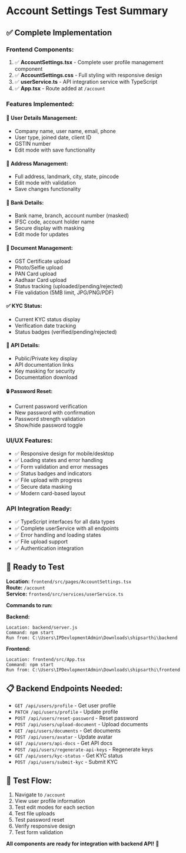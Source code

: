 # Account Settings Test Summary

## ✅ Complete Implementation

### **Frontend Components:**
1. ✅ **AccountSettings.tsx** - Complete user profile management component
2. ✅ **AccountSettings.css** - Full styling with responsive design
3. ✅ **userService.ts** - API integration service with TypeScript
4. ✅ **App.tsx** - Route added at `/account`

### **Features Implemented:**

#### **👤 User Details Management:**
- Company name, user name, email, phone
- User type, joined date, client ID
- GSTIN number
- Edit mode with save functionality

#### **📍 Address Management:**
- Full address, landmark, city, state, pincode
- Edit mode with validation
- Save changes functionality

#### **🏦 Bank Details:**
- Bank name, branch, account number (masked)
- IFSC code, account holder name
- Secure display with masking
- Edit mode for updates

#### **📄 Document Management:**
- GST Certificate upload
- Photo/Selfie upload
- PAN Card upload
- Aadhaar Card upload
- Status tracking (uploaded/pending/rejected)
- File validation (5MB limit, JPG/PNG/PDF)

#### **✅ KYC Status:**
- Current KYC status display
- Verification date tracking
- Status badges (verified/pending/rejected)

#### **🔐 API Details:**
- Public/Private key display
- API documentation links
- Key masking for security
- Documentation download

#### **🔒 Password Reset:**
- Current password verification
- New password with confirmation
- Password strength validation
- Show/hide password toggle

### **UI/UX Features:**
- ✅ Responsive design for mobile/desktop
- ✅ Loading states and error handling
- ✅ Form validation and error messages
- ✅ Status badges and indicators
- ✅ File upload with progress
- ✅ Secure data masking
- ✅ Modern card-based layout

### **API Integration Ready:**
- ✅ TypeScript interfaces for all data types
- ✅ Complete userService with all endpoints
- ✅ Error handling and loading states
- ✅ File upload support
- ✅ Authentication integration

## 🚀 Ready to Test

**Location:** `frontend/src/pages/AccountSettings.tsx`  
**Route:** `/account`  
**Service:** `frontend/src/services/userService.ts`

**Commands to run:**

**Backend:**
```
Location: backend/server.js
Command: npm start
Run from: C:\Users\IPDevlopmentAdmin\Downloads\shipsarthi\backend
```

**Frontend:**
```
Location: frontend/src/App.tsx
Command: npm start
Run from: C:\Users\IPDevlopmentAdmin\Downloads\shipsarthi\frontend
```

## 📋 Backend Endpoints Needed:
- `GET /api/users/profile` - Get user profile
- `PATCH /api/users/profile` - Update profile
- `POST /api/users/reset-password` - Reset password
- `POST /api/users/upload-document` - Upload documents
- `GET /api/users/documents` - Get documents
- `POST /api/users/avatar` - Update avatar
- `GET /api/users/api-docs` - Get API docs
- `POST /api/users/regenerate-api-keys` - Regenerate keys
- `GET /api/users/kyc-status` - Get KYC status
- `POST /api/users/submit-kyc` - Submit KYC

## 🎯 Test Flow:
1. Navigate to `/account`
2. View user profile information
3. Test edit modes for each section
4. Test file uploads
5. Test password reset
6. Verify responsive design
7. Test form validation

**All components are ready for integration with backend API!** 🎉
